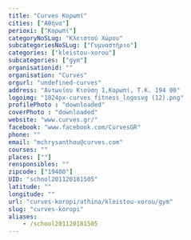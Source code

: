 ```yaml
---
title: "Curves Κορωπί"
cities: ["Αθήνα"]
perioxi: ["Κορωπί"]
categoryNoSLug: "Κλειστού Χώρου"
subcategoriesNoSLug: ["Γυμναστήριο"]
categories: ["kleistou-xorou"]
subcategories: ["gym"]
organisationid: ""
organisation: "Curves"
orgurl: "undefined-curves"
address: "Αντωνίου Κιούση 1,Κορωπί, Τ.Κ. 194 00"
logoimg: "1024px-curves_fitness_logosvg (12).png"
profilePhoto : "downloaded"
coverPhoto : "downloaded"
website: "www.curves.gr/"
facebook: "www.facebook.com/CurvesGR"
phone: ""
email: "mchrysanthou@curves.com"
courses: ""
places: [""]
rensponsibles: ""
zipcode: ["19400"]
UID: "school201120181505"
latitude: ""
longitude: ""
url: "curves-koropi/athina/kleistou-xorou/gym"
slug: "curves-koropi"
aliases:
    - /school201120181505
---
```





